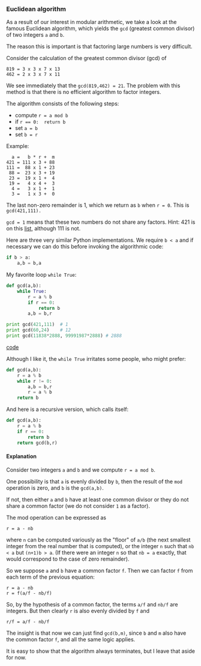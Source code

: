 ### Euclidean algorithm

As a result of our interest in modular arithmetic, we take a look at the famous Euclidean algorithm, which yields the `gcd` (greatest common divisor) of two integers `a` and `b`.

The reason this is important is that factoring large numbers is very difficult.

Consider the calculation of the greatest common divisor (gcd) of

```
819 = 3 x 3 x 7 x 13
462 = 2 x 3 x 7 x 11

```

We see immediately that the `gcd(819,462) = 21`. The problem with this method is that there is no efficient algorithm to factor integers.

The algorithm consists of the following steps:

* compute `r = a mod b`
* if `r == 0:  return b`
* set `a = b`
* set `b = r`

Example:

```
  a =   b * r +  m
421 = 111 x 3 + 88
111 =  88 x 1 + 23
 88 =  23 x 3 + 19
 23 =  19 x 1 +  4
 19 =   4 x 4 +  3
  4 =   3 x 1 +  1
  3 =   1 x 3 +  0
```

The last non-zero remainder is 1, which we return as `b` when `r = 0`.  This is `gcd(421,111).`  

`gcd = 1` means that these two numbers do not share any factors.  Hint:  421 is on this [list](https://primes.utm.edu/lists/small/1000.txt), although 111 is not.

Here are three very similar Python implementations.  We require `b < a` and if necessary we can do this before invoking the algorithmic code:

``` python
if b > a:
    a,b = b,a
```

My favorite loop `while True`:

``` python
def gcd(a,b):
    while True:
        r = a % b
        if r == 0:
            return b
        a,b = b,r

print gcd(421,111)  # 1
print gcd(60,24)    # 12
print gcd(11838*2888, 99991987*2888) # 2888
```

[code](scripts/gcd.py)

Although I like it, the `while True` irritates some people, who might prefer:

```python
def gcd(a,b):
    r = a % b
    while r != 0:
        a,b = b,r
        r = a % b
    return b
```

And here is a recursive version, which calls itself:

```python
def gcd(a,b):
    r = a % b
    if r == 0:
        return b
    return gcd(b,r)
```

#### Explanation

Consider two integers `a` and `b` and we compute `r = a mod b`.

One possibility is that `a` is evenly divided by `b`, then the result of the `mod` operation is zero, and `b` is the `gcd(a,b)`.

If not, then either `a` and `b` have at least one common divisor or they do not share a common factor (we do not consider `1` as a factor).

The mod operation can be expressed as
    
    r = a - nb

where `n` can be computed variously as the "floor" of `a/b` (the next smallest integer from the real number that is computed), or the integer `n` such that `nb < a` but `(n+1)b > a`.  (If there were an integer `n` so that `nb = a` exactly, that would correspond to the case of zero remainder).
    
So we suppose `a` and `b` have a common factor `f`.  Then we can factor `f` from each term of the previous equation:

    r = a - nb
    r = f(a/f - nb/f)

So, by the hypothesis of a common factor, the terms `a/f` and `nb/f` are integers.  But then clearly `r` is also evenly divided by `f` and

    r/f = a/f - nb/f

The insight is that now we can just find `gcd(b,m)`, since `b` and `m` also have the common factor `f`, and all the same logic applies.

It is easy to show that the algorithm always terminates, but I leave that aside for now.